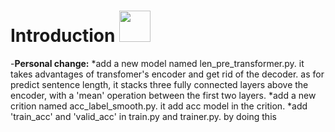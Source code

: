 # Introduction <img src="fairseq_logo.png" width="50"> 

-**Personal change:**
  *add a new model named len_pre_transformer.py. it takes advantages of transfomer's encoder and get rid of the decoder. as for predict sentence length, it stacks three fully connected layers above the encoder, with a 'mean' operation between the first two layers.
  *add a new crition named acc_label_smooth.py. it add acc model in the crition.
  *add 'train_acc' and 'valid_acc' in train.py and trainer.py. by doing this



